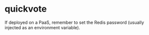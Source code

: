 # quickvote

If deployed on a PaaS, remember to set the Redis password (usually injected as an environment variable).